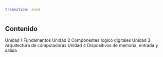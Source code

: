 ```yaml
---
transition: zoom
---
```


## Contenido

Unidad 1 Fundamentos
Unidad 2 Componentes logico digitales
Unidad 3 Arquitectura de computadoras
Unidad 4 Dispositivos de memoria, entrada y salida